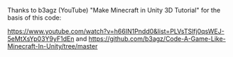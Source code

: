 Thanks to b3agz (YouTube) "Make Minecraft in Unity 3D Tutorial" for the basis of this code: 

https://www.youtube.com/watch?v=h66IN1Pndd0&list=PLVsTSlfj0qsWEJ-5eMtXsYp03Y9yF1dEn
and
https://github.com/b3agz/Code-A-Game-Like-Minecraft-In-Unity/tree/master
